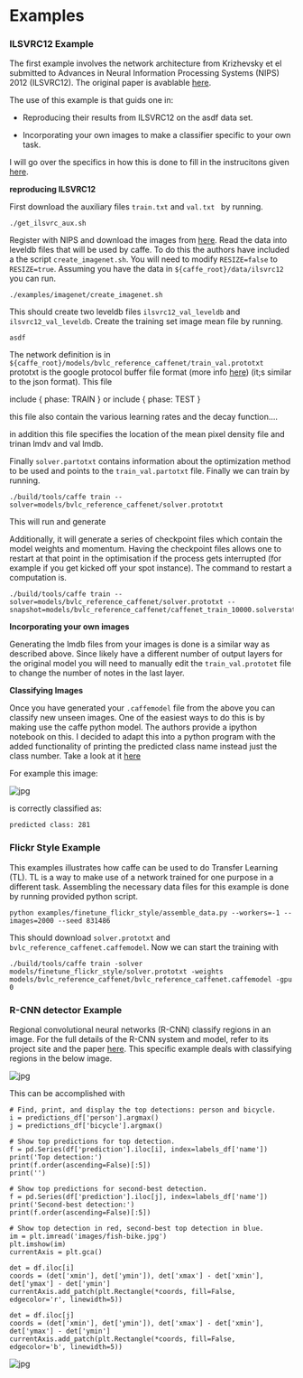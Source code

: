 Examples
===

### ILSVRC12 Example

The first example involves the network architecture from Krizhevsky et el submitted to Advances in Neural Information Processing Systems (NIPS) 2012 (ILSVRC12). The original paper is avablable [here](http://papers.nips.cc/paper/4824-imagenet-classification-with-deep-convolutional-neural-networks).

The use of this example is that guids one in:

* Reproducing their results from ILSVRC12 on the asdf data set.

* Incorporating your own images to make a classifier specific to your own task.

I will go over the specifics in how this is done to fill in the instrucitons given [here](http://caffe.berkeleyvision.org/gathered/examples/imagenet.html).


**reproducing ILSVRC12**

First download the auxiliary files ```train.txt``` and ```val.txt ``` by running.

```
./get_ilsvrc_aux.sh
```

Register with NIPS and download the images from [here](google.com). Read the data into leveldb files that will be used by caffe. To do this the authors have included a the script ```create_imagenet.sh```. You will need to modify ```RESIZE=false``` to ```RESIZE=true```. Assuming you have the data in ```${caffe_root}/data/ilsvrc12``` you can run.

```
./examples/imagenet/create_imagenet.sh
```

This should create two leveldb files ```ilsvrc12_val_leveldb``` and ```ilsvrc12_val_leveldb```. Create the training set image mean file by running.

```
asdf
```

The network definition is in ```${caffe_root}/models/bvlc_reference_caffenet/train_val.prototxt``` prototxt is the google protocol buffer file format (more info [here]()) (it;s similar to the json format). This file 


include { phase: TRAIN } or include { phase: TEST } 

this file also contain the various learning rates and the decay function....

in addition this file specifies the location of the mean pixel density file and trinan lmdv and val lmdb. 

Finally ```solver.partotxt``` contains information about the optimization method to be used and points to the ```train_val.partotxt``` file. Finally we can train by running.

```
./build/tools/caffe train --solver=models/bvlc_reference_caffenet/solver.prototxt
```

This will run and generate 

Additionally, it will generate a series of checkpoint files which contain the model weights and momentum. Having the checkpoint files allows one to restart at that point in the optimisation if the process gets interrupted (for example if you get kicked off your spot instance). The command to restart a computation is.

```
./build/tools/caffe train --solver=models/bvlc_reference_caffenet/solver.prototxt --snapshot=models/bvlc_reference_caffenet/caffenet_train_10000.solverstate
```

**Incorporating your own images**

Generating the lmdb files from your images is done is a similar way as described above. Since likely have a different number of output layers for the original model you will need to manually edit the ```train_val.prototet``` file to change the number of notes in the last layer.


**Classifying Images**

Once you have generated your ```.caffemodel``` file from the above you can classify new unseen images. One of the easiest ways  to do this is by making use the caffe python model. The authors provide a ipython notebook on this. I decided to adapt this into a python program with the added functionality of printing the predicted class name instead just the class number. Take a look at it [here](/class.py)

For example this image:

![jpg](https://raw.githubusercontent.com/JBed/Fire_Findr/master/2_Examples/cat.jpg)

is correctly classified as:

```
predicted class: 281
```

### Flickr Style Example

This examples illustrates how caffe can be used to do Transfer Learning (TL). TL is a way to make use of a network trained for one purpose in a different task. Assembling the necessary data files for this example is done by running provided python script.

```
python examples/finetune_flickr_style/assemble_data.py --workers=-1 --images=2000 --seed 831486
```

This should download ```solver.prototxt``` and ```bvlc_reference_caffenet.caffemodel```. Now we can start the training with

```
./build/tools/caffe train -solver models/finetune_flickr_style/solver.prototxt -weights models/bvlc_reference_caffenet/bvlc_reference_caffenet.caffemodel -gpu 0
```


### R-CNN detector Example


Regional convolutional neural networks (R-CNN) classify regions in an image. For the full details of the R-CNN system and model, refer to its project site and the paper [here](https://github.com/rbgirshick/rcnn). This specific example deals with classifying regions in the below image.


![jpg](https://raw.githubusercontent.com/JBed/Fire_Findr/master/2_Examples/fish-bike.jpg)

This can be accomplished with 

```
# Find, print, and display the top detections: person and bicycle.
i = predictions_df['person'].argmax()
j = predictions_df['bicycle'].argmax()

# Show top predictions for top detection.
f = pd.Series(df['prediction'].iloc[i], index=labels_df['name'])
print('Top detection:')
print(f.order(ascending=False)[:5])
print('')

# Show top predictions for second-best detection.
f = pd.Series(df['prediction'].iloc[j], index=labels_df['name'])
print('Second-best detection:')
print(f.order(ascending=False)[:5])

# Show top detection in red, second-best top detection in blue.
im = plt.imread('images/fish-bike.jpg')
plt.imshow(im)
currentAxis = plt.gca()

det = df.iloc[i]
coords = (det['xmin'], det['ymin']), det['xmax'] - det['xmin'], det['ymax'] - det['ymin']
currentAxis.add_patch(plt.Rectangle(*coords, fill=False, edgecolor='r', linewidth=5))

det = df.iloc[j]
coords = (det['xmin'], det['ymin']), det['xmax'] - det['xmin'], det['ymax'] - det['ymin']
currentAxis.add_patch(plt.Rectangle(*coords, fill=False, edgecolor='b', linewidth=5))
```


![jpg](https://raw.githubusercontent.com/JBed/Fire_Findr/master/2_Examples/fish-bike-detected.jpg)



